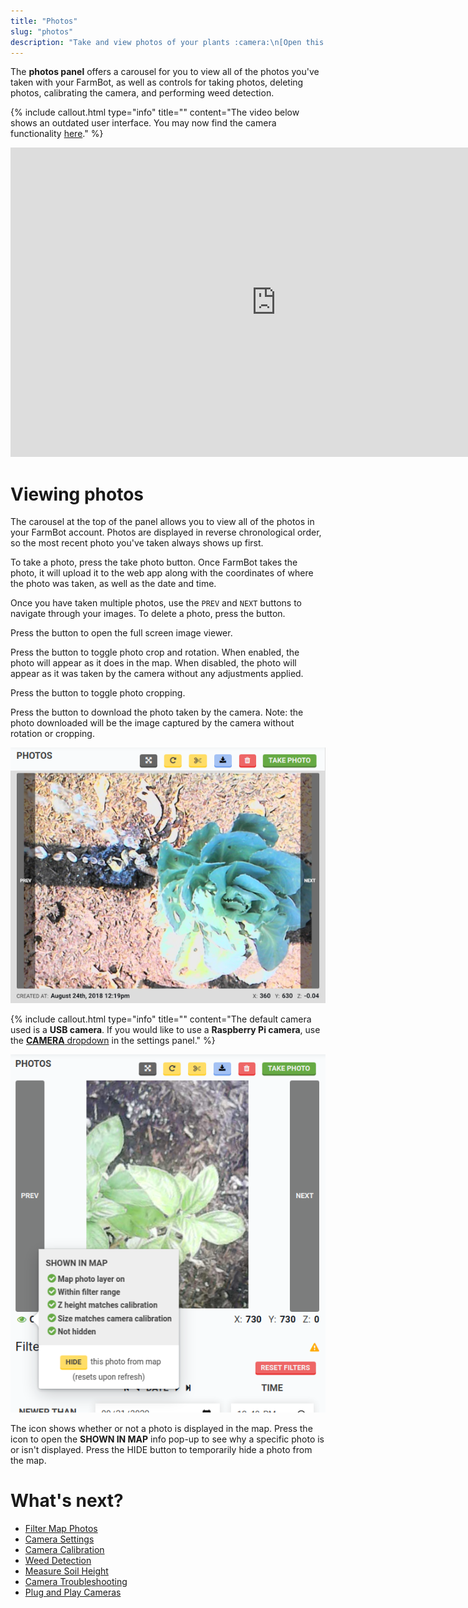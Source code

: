 ```yaml
---
title: "Photos"
slug: "photos"
description: "Take and view photos of your plants :camera:\n[Open this panel in the app](https://my.farm.bot/app/designer/photos)"
---
```


The **photos panel** offers a carousel for you to view all of the photos you've taken with your FarmBot, as well as controls for taking photos, deleting photos, calibrating the camera, and performing weed detection.

{%
include callout.html
type="info"
title=""
content="The video below shows an outdated user interface. You may now find the camera functionality [here](https://my.farm.bot/app/designer/photos)."
%}

<iframe width="850" height="495" src="https://www.youtube.com/embed/RYQyYA4ZwF8" frameborder="0" allow="accelerometer; autoplay; clipboard-write; encrypted-media; gyroscope; picture-in-picture" allowfullscreen></iframe>

# Viewing photos

The carousel at the top of the panel allows you to view all of the photos in your FarmBot account. Photos are displayed in reverse chronological order, so the most recent photo you've taken always shows up first.

To take a photo, press the <span class="fb-button fb-green">take photo</span> button. Once FarmBot takes the photo, it will upload it to the web app along with the coordinates of where the photo was taken, as well as the date and time.

Once you have taken multiple photos, use the `PREV` and `NEXT` buttons to navigate through your images. To delete a photo, press the <span class="fb-button fb-red"><i class='fa fa-trash'></i></span> button.

Press the <span class="fb-button fb-gray"><i class='fa fa-arrows-alt'></i></span> button to open the full screen image viewer.

Press the <span class="fb-button fb-yellow"><i class='fa fa-repeat'></i></span> button to toggle photo crop and rotation. When enabled, the photo will appear as it does in the map. When disabled, the photo will appear as it was taken by the camera without any adjustments applied.

Press the <span class="fb-button fb-yellow"><i class='fa fa-scissors'></i></span> button to toggle photo cropping.

Press the <span class="fb-button fb-blue"><i class='fa fa-download'></i></span> button to download the photo taken by the camera. Note: the photo downloaded will be the image captured by the camera without rotation or cropping.

![photos panel](_images/photos_panel.png)

{%
include callout.html
type="info"
title=""
content="The default camera used is a **USB camera**. If you would like to use a **Raspberry Pi camera**, use the [**CAMERA** dropdown](https://my.farm.bot/app/designer/settings?highlight=camera) in the settings panel."
%}

![photo view info](_images/photo_view_info.png)

The <i class='fa fa-eye'></i> icon shows whether or not a photo is displayed in the map. Press the icon to open the **SHOWN IN MAP** info pop-up to see why a specific photo is or isn't displayed. Press the <span class="fb-button fb-yellow">HIDE</span> button to temporarily hide a photo from the map.

# What's next?

 * [Filter Map Photos](photos/filter-map-photos.md)
 * [Camera Settings](photos/camera-settings.md)
 * [Camera Calibration](photos/camera-calibration.md)
 * [Weed Detection](photos/weed-detection.md)
 * [Measure Soil Height](photos/measure-soil-height.md)
 * [Camera Troubleshooting](photos/camera-troubleshooting.md)
 * [Plug and Play Cameras](photos/plug-and-play-cameras.md)
